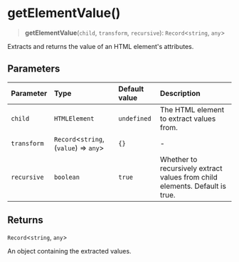 # getElementValue()

> **getElementValue**(`child`, `transform`, `recursive`): `Record`\<`string`, `any`\>

Extracts and returns the value of an HTML element's attributes.

## Parameters

| Parameter | Type | Default value | Description |
| :------ | :------ | :------ | :------ |
| `child` | `HTMLElement` | `undefined` | The HTML element to extract values from. |
| `transform` | `Record`\<`string`, (`value`) => `any`\> | `{}` | - |
| `recursive` | `boolean` | `true` | Whether to recursively extract values from child elements. Default is true. |

## Returns

`Record`\<`string`, `any`\>

An object containing the extracted values.

